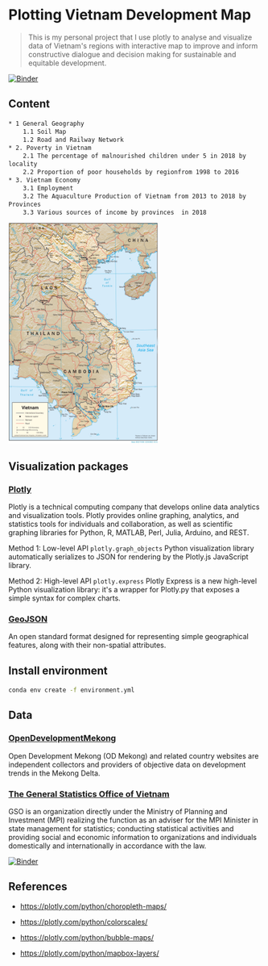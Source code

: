 # Plotting Vietnam Development Map

> This is my personal project that I use plotly to analyse and visualize data of Vietnam's regions with interactive map to improve and inform constructive dialogue and decision making for sustainable and equitable development.

<!-- <a href="https://nbviewer.org/github/non-ceterisparibus/Vietnam-development-map/blob/main/Vietnam_Map.ipynb"
   target="_parent">
   <img align="center"
  src="https://raw.githubusercontent.com/jupyter/design/master/logos/Badges/nbviewer_badge.png"
      width="109" height="20"> -->

[![Binder](https://mybinder.org/badge_logo.svg)](https://hub-binder.mybinder.ovh/user/non-ceterispari-development-map-g31v34hp/lab/tree/Vietnam_Map.ipynb)

## Content
    * 1 General Geography
        1.1 Soil Map
        1.2 Road and Railway Network
    * 2. Poverty in Vietnam
        2.1 The percentage of malnourished children under 5 in 2018 by locality
        2.2 Proportion of poor households by regionfrom 1998 to 2016
    * 3. Vietnam Economy
        3.1 Employment
        3.2 The Aquaculture Production of Vietnam from 2013 to 2018 by Provinces
        3.3 Various sources of income by provinces  in 2018

<img src="figures/vietnam_physio-2001.jpg" width=300>

## Visualization packages

### [Plotly](https://plotly.com/python/)
Plotly is a technical computing company that develops online data analytics and visualization tools. Plotly provides online graphing, analytics, and statistics tools for individuals and collaboration, as well as scientific graphing libraries for Python, R, MATLAB, Perl, Julia, Arduino, and REST.

Method 1: Low-level API `plotly.graph_objects`
Python visualization library automatically serializes to JSON for rendering by the Plotly.js JavaScript library.

Method 2: High-level API `plotly.express`
Plotly Express is a new high-level Python visualization library: it's a wrapper for Plotly.py that exposes a simple syntax for complex charts.

### [GeoJSON](https://geojson.org/)
An open standard format designed for representing simple geographical features, along with their non-spatial attributes.

## Install environment

```bash
conda env create -f environment.yml
```

## Data
### [OpenDevelopmentMekong](https://opendevelopmentmekong.net//)
Open Development Mekong (OD Mekong) and related country websites are independent collectors and providers of objective data on development trends in the Mekong Delta.

### [The General Statistics Office of Vietnam](https://www.gso.gov.vn/en/employment/)
GSO is an organization directly under the Ministry of Planning and Investment (MPI) realizing the function as an adviser for the MPI Minister in state management for statistics; conducting statistical activities and providing social and economic information to organizations and individuals domestically and internationally in accordance with the law.

[![Binder](https://mybinder.org/badge_logo.svg)](https://mybinder.org/v2/gh/Thu-Duong/plotting-geo-map/main?filepath=https%3A%2F%2Fgithub.com%2FThu-Duong%2Fplotting-geo-map%2Fblob%2Fmain%2FVietnam_Map.ipynb)

## References

- https://plotly.com/python/choropleth-maps/

- https://plotly.com/python/colorscales/

- https://plotly.com/python/bubble-maps/

- https://plotly.com/python/mapbox-layers/
